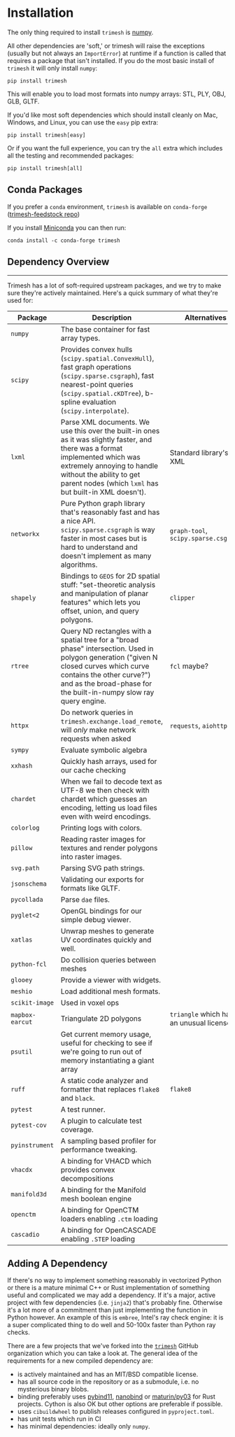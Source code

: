 Installation
=====================

The only thing required to install `trimesh` is
[numpy](http://www.numpy.org/).

All other dependencies are \'soft,\' or trimesh will raise the exceptions (usually but not always an `ImportError`) at runtime if a function is called that requires a package that isn\'t installed. If you do the most basic install of `trimesh` it will only install `numpy`:

```
pip install trimesh
```

This will enable you to load most formats into numpy arrays: STL, PLY, OBJ, GLB, GLTF.

If you\'d like most soft dependencies which should install cleanly on Mac, Windows, and Linux, you can use the `easy` pip extra:

```
pip install trimesh[easy]
```

Or if you want the full experience, you can try the `all` extra which includes all the testing and recommended packages:
```
pip install trimesh[all]
```


## Conda Packages

If you prefer a `conda` environment, `trimesh` is available on `conda-forge` ([trimesh-feedstock repo](https://github.com/conda-forge/trimesh-feedstock))

If you install [Miniconda](https://docs.conda.io/projects/miniconda/en/latest/) you can then run:

```
conda install -c conda-forge trimesh
```

## Dependency Overview
--------------------

Trimesh has a lot of soft-required upstream packages, and we try to make sure they're actively maintained. Here's a quick summary of what they're used for:

 
| Package | Description | Alternatives | Level |
| ------  | ---------   | ----------   | ----- |
| `numpy` | The base container for fast array types. | | `required` | 
| `scipy` | Provides convex hulls (`scipy.spatial.ConvexHull`), fast graph operations (`scipy.sparse.csgraph`), fast nearest-point queries (`scipy.spatial.cKDTree`), b-spline evaluation (`scipy.interpolate`). | | `easy` |  
| `lxml` | Parse XML documents. We use this over the built-in ones as it was slightly faster, and there was a format implemented which was extremely annoying to handle without the ability to get parent nodes (which `lxml` has but built-in XML doesn't). | Standard library's XML | `easy` |
| `networkx` | Pure Python graph library that's reasonably fast and has a nice API. `scipy.sparse.csgraph` is way faster in most cases but is hard to understand and doesn't implement as many algorithms. | `graph-tool`, `scipy.sparse.csgraph` | `easy` |
| `shapely` | Bindings to `GEOS` for 2D spatial stuff: "set-theoretic analysis and manipulation of planar features" which lets you offset, union, and query polygons. | `clipper` | `easy` | 
| `rtree` | Query ND rectangles with a spatial tree for a "broad phase" intersection. Used in polygon generation ("given N closed curves which curve contains the other curve?") and as the broad-phase for the built-in-numpy slow ray query engine. | `fcl` maybe? | `easy` |
|`httpx`| Do network queries in `trimesh.exchange.load_remote`, will *only* make network requests when asked | `requests`, `aiohttp` | `easy`|
|`sympy`| Evaluate symbolic algebra | | `recommend`|
|`xxhash`| Quickly hash arrays, used for our cache checking | | `easy`|
|`chardet`| When we fail to decode text as UTF-8 we then check with chardet which guesses an encoding,  letting us load files even with weird encodings. | | `easy`|
|`colorlog`| Printing logs with colors. | | `easy`|
|`pillow`| Reading raster images for textures and render polygons into raster images. | | `easy`|
|`svg.path`| Parsing SVG path strings. | | `easy`|
|`jsonschema`| Validating our exports for formats like GLTF. | | `easy`|
|`pycollada`| Parse `dae` files. | | `easy`|
|`pyglet<2`| OpenGL bindings for our simple debug viewer. | | `recommend`|
|`xatlas`| Unwrap meshes to generate UV coordinates quickly and well. | | `recommend`|
|`python-fcl`| Do collision queries between meshes | | `recommend`|
|`glooey`| Provide a viewer with widgets. | | `recommend`|
|`meshio`| Load additional mesh formats. | | `recommend`|
|`scikit-image`| Used in voxel ops | | `recommend`|
|`mapbox-earcut`| Triangulate 2D polygons | `triangle` which has an unusual license | `easy`|
|`psutil`| Get current memory usage, useful for checking to see if we're going to run out of memory instantiating a giant array | | `recommend`|
|`ruff`| A static code analyzer and formatter that replaces `flake8` and `black`. | `flake8` | `test`|
|`pytest`| A test runner. | | `test`|
|`pytest-cov`| A plugin to calculate test coverage. | | `test`|
|`pyinstrument`| A sampling based profiler for performance tweaking. | | `test`|
|`vhacdx`| A binding for VHACD which provides convex decompositions | | `recommend`|
|`manifold3d`| A binding for the Manifold mesh boolean engine | | `recommend`|
|`openctm`| A binding for OpenCTM loaders enabling `.ctm` loading | | `recommend`|
|`cascadio`| A binding for OpenCASCADE enabling `.STEP` loading | | `recommend`|

## Adding A Dependency

If there's no way to implement something reasonably in vectorized Python or there is a mature minimal C++ or Rust implementation of something useful and complicated we may add a dependency. If it's a major, active project with few dependencies (i.e. `jinja2`) that's probably fine. Otherwise it's a lot more of a commitment than just implementing the function in Python however. An example of this is `embree`, Intel's ray check engine: it is a super complicated thing to do well and 50-100x faster than Python ray checks.

There are a few projects that we've forked into the [`trimesh`](https://github.com/trimesh/) GitHub organization which you can take a look at. The general idea of the requirements for a new compiled dependency are:

- is actively maintained and has an MIT/BSD compatible license.
- has all source code in the repository or as a submodule, i.e. no mysterious binary blobs.
- binding preferably uses [pybind11](https://pybind11.readthedocs.io/en/stable/index.html), [nanobind](https://github.com/wjakob/nanobind) or [maturin/py03](https://github.com/PyO3/maturin) for Rust projects. Cython is also OK but other options are preferable if possible. 
- uses `cibuildwheel` to publish releases configured in `pyproject.toml`.
- has unit tests which run in CI
- has minimal dependencies: ideally only `numpy`.
